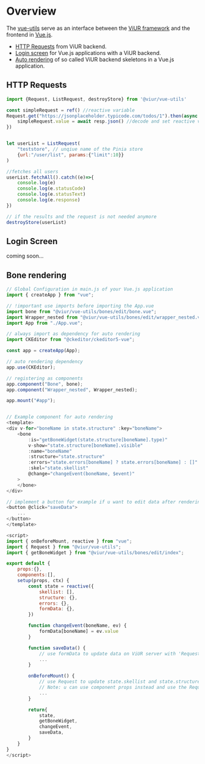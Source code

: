 # Overview

The [vue-utils](https://github.com/viur-framework/vi-vue-utils) serve as an interface between the [ViUR framework](https://www.viur.dev/) and the frontend in [Vue.js](https://vuejs.org/).

- [HTTP Requests](#http-requests) from ViUR backend.
- [Login screen](#login-screen) for Vue.js applications with a ViUR backend.
- [Auto rendering](#bone-rendering) of so called ViUR backend skeletons in a Vue.js application.


## HTTP Requests

```js
import {Request, ListRequest, destroyStore} from '@viur/vue-utils'

const simpleRequest = ref() //reactive variable
Request.get("https://jsonplaceholder.typicode.com/todos/1").then(async (resp: Response)=>{
    simpleRequest.value = await resp.json() //decode and set reactive variable
})


let userList = ListRequest(
    "teststore", // unqiue name of the Pinia store
    {url:"/user/list", params:{"limit":10}}
)

//fetches all users
userList.fetchAll().catch((e)=>{
    console.log(e)
    console.log(e.statusCode)
    console.log(e.statusText)
    console.log(e.response)
})

// if the results and the request is not needed anymore
destroyStore(userList)
```

## Login Screen
coming soon...

## Bone rendering
```js
// Global Configuration in main.js of your Vue.js application 
import { createApp } from "vue";

// !important use imports before importing the App.vue
import bone from "@viur/vue-utils/bones/edit/bone.vue";
import Wrapper_nested from "@viur/vue-utils/bones/edit/wrapper_nested.vue";
import App from "./App.vue";

// always import as dependency for auto rendering
import CKEditor from "@ckeditor/ckeditor5-vue";

const app = createApp(App);

// auto rendering dependency
app.use(CKEditor);

// registering as components
app.component("Bone", bone);
app.component("Wrapper_nested", Wrapper_nested);

app.mount("#app");


// Example component for auto rendering
<template>
<div v-for="boneName in state.structure" :key="boneName">
    <bone
        :is="getBoneWidget(state.structure[boneName].type)"
        v-show="state.structure[boneName].visible"
        :name="boneName"
        :structure="state.structure"
        :errors="state.errors[boneName] ? state.errors[boneName] : []"
        :skel="state.skellist"
        @change="changeEvent(boneName, $event)"
    >
    </bone>
</div>

// implement a button for example if u want to edit data after rendering
<button @click="saveData">
    ...
</button>
</template>

<script>
import { onBeforeMount, reactive } from "vue";
import { Request } from "@viur/vue-utils";
import { getBoneWidget } from "@viur/vue-utils/bones/edit/index";

export default {
    props:{},
    components:[],
    setup(props, ctx) {
        const state = reactive({
            skellist: [],
            structure: {},
            errors: {},
            formData: {},
        })

        function changeEvent(boneName, ev) {
            formData[boneName] = ev.value
        }

        function saveData() {
            // use formData to update data on ViUR server with 'Request.securePost()'.
            ...
        }

        onBeforeMount() {
            // use Request to update state.skellist and state.structure
            // Note: u can use component props instead and use the Request class in parent components
            ...
        }

        return{
            state,
            getBoneWidget,
            changeEvent,
            saveData,
        }
    }
}
</script>

```